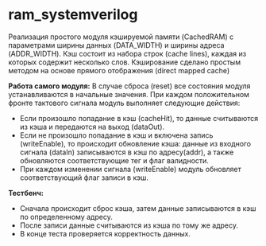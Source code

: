 # ram_systemverilog
Реализация простого модуля кэшируемой памяти (CachedRAM) с параметрами ширины данных (DATA_WIDTH) и ширины адреса (ADDR_WIDTH). Кэш состоит из набора строк (cache lines), каждая из которых содержит несколько слов. Кэширование сделано простым методом на основе прямого отображения (direct mapped cache)

**Работа самого модуля:**
В случае сброса (reset) все состояния модуля устанавливаются в начальные значения.
При каждом положительном фронте тактового сигнала модуль выполняет следующие действия:
  - Если произошло попадание в кэш (cacheHit), то данные считываются из кэша и передаются на выход (dataOut).
  - Если не произошло попадание в кэш и включена запись (writeEnable), то происходит обновление кэша: данные из входного сигнала (dataIn) записываются в кэш по адресу(addr), а также обновляются соответствующие тег и флаг валидности.
  - При каждом изменении сигнала (writeEnable) модуль обновляет соответствующий флаг записи в кэш.

**Тестбенч:**
   - Сначала происходит сброс кэша, затем данные записываются в кэш по определенному адресу.
   - После записи данные считываются из кэша по тому же адресу.
   - В конце теста проверяется корректность данных.
